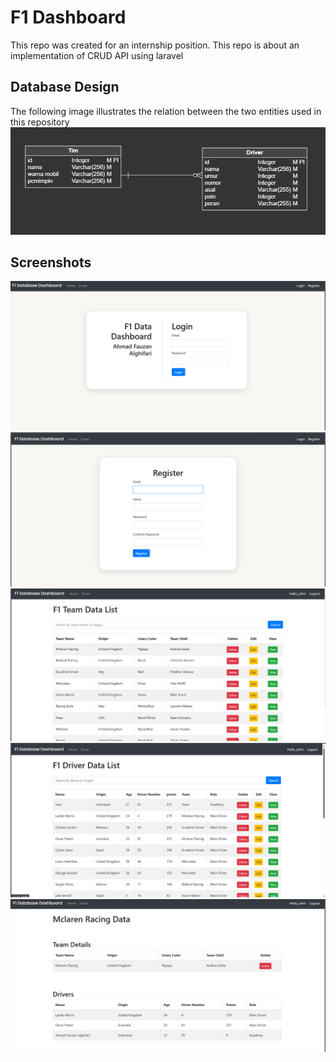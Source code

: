 # F1 Dashboard

This repo was created for an internship position. This repo is about an implementation of CRUD API using laravel


## Database Design 

The following image illustrates the relation between the two entities used in this repository
![alt text](image.png)


## Screenshots
![alt text](image-1.png)
![alt text](image-2.png)
![alt text](image-3.png)
![alt text](image-4.png)
![alt text](image-5.png)
